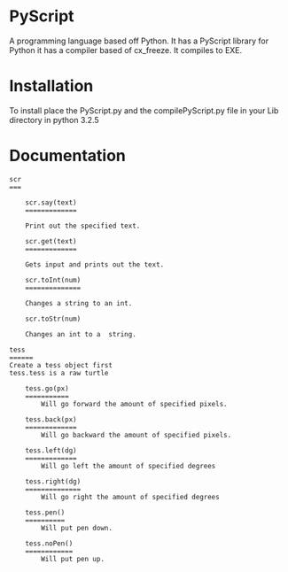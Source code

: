 PyScript
========

A programming language based off Python. It has a PyScript library for Python it has a compiler based of cx_freeze. It compiles to EXE.

Installation
============
To install place the PyScript.py and the compilePyScript.py file in your Lib directory in python 3.2.5

Documentation
=============

	scr
	===
	
		scr.say(text)
		=============
		
		Print out the specified text.
		
		scr.get(text)
		=============
		
		Gets input and prints out the text.
		
		scr.toInt(num)
		==============
		
		Changes a string to an int.
		
		scr.toStr(num)
		
		Changes an int to a  string.
		
	tess
	======
	Create a tess object first
	tess.tess is a raw turtle
	
		tess.go(px)
		===========
			Will go forward the amount of specified pixels.
			
		tess.back(px)
		=============
			Will go backward the amount of specified pixels.
			
		tess.left(dg)
		=============
			Will go left the amount of specified degrees
			
		tess.right(dg)
		==============
			Will go right the amount of specified degrees
			
		tess.pen()
		==========
			Will put pen down.
			
		tess.noPen()
		============
			Will put pen up.
			
		
	